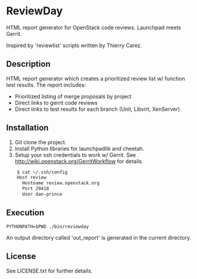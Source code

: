 # ReviewDay

HTML report generator for OpenStack code reviews. Launchpad meets Gerrit.

Inspired by 'reviewlist' scripts written by Thierry Carez.

## Description

HTML report generator which creates a prioritized review list w/ function test results. The report includes:

* Prioritized listing of merge proposals by project
* Direct links to gerrit code reviews
* Direct links to test results for each branch (Unit, Libvirt, XenServer)

## Installation

1. Git clone the project.
2. Install Python libraries for launchpadlib and cheetah.
3. Setup your ssh credentials to work w/ Gerrit. See http://wiki.openstack.org/GerritWorkflow for details.

```bash
	$ cat ~/.ssh/config 
	Host review
	  Hostname review.openstack.org
	  Port 29418
	  User dan-prince
```


## Execution

	PYTHONPATH=$PWD ./bin/reviewday

An output directory called 'out_report' is generated in the current directory.

## License

See LICENSE.txt for further details.
